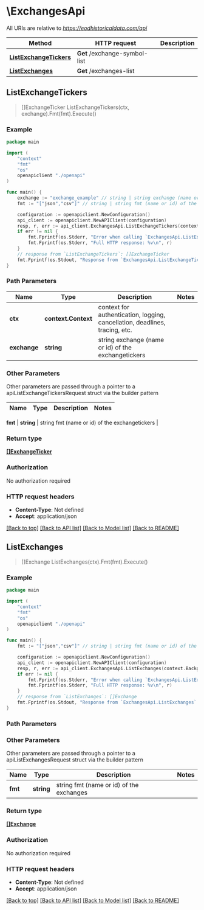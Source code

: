 # \ExchangesApi

All URIs are relative to *https://eodhistoricaldata.com/api*

Method | HTTP request | Description
------------- | ------------- | -------------
[**ListExchangeTickers**](ExchangesApi.md#ListExchangeTickers) | **Get** /exchange-symbol-list | 
[**ListExchanges**](ExchangesApi.md#ListExchanges) | **Get** /exchanges-list | 



## ListExchangeTickers

> []ExchangeTicker ListExchangeTickers(ctx, exchange).Fmt(fmt).Execute()





### Example

```go
package main

import (
    "context"
    "fmt"
    "os"
    openapiclient "./openapi"
)

func main() {
    exchange := "exchange_example" // string | string exchange (name or id) of the exchangetickers
    fmt := "["json","csv"]" // string | string fmt (name or id) of the exchangetickers

    configuration := openapiclient.NewConfiguration()
    api_client := openapiclient.NewAPIClient(configuration)
    resp, r, err := api_client.ExchangesApi.ListExchangeTickers(context.Background(), exchange).Fmt(fmt).Execute()
    if err != nil {
        fmt.Fprintf(os.Stderr, "Error when calling `ExchangesApi.ListExchangeTickers``: %v\n", err)
        fmt.Fprintf(os.Stderr, "Full HTTP response: %v\n", r)
    }
    // response from `ListExchangeTickers`: []ExchangeTicker
    fmt.Fprintf(os.Stdout, "Response from `ExchangesApi.ListExchangeTickers`: %v\n", resp)
}
```

### Path Parameters


Name | Type | Description  | Notes
------------- | ------------- | ------------- | -------------
**ctx** | **context.Context** | context for authentication, logging, cancellation, deadlines, tracing, etc.
**exchange** | **string** | string exchange (name or id) of the exchangetickers | 

### Other Parameters

Other parameters are passed through a pointer to a apiListExchangeTickersRequest struct via the builder pattern


Name | Type | Description  | Notes
------------- | ------------- | ------------- | -------------

 **fmt** | **string** | string fmt (name or id) of the exchangetickers | 

### Return type

[**[]ExchangeTicker**](ExchangeTicker.md)

### Authorization

No authorization required

### HTTP request headers

- **Content-Type**: Not defined
- **Accept**: application/json

[[Back to top]](#) [[Back to API list]](../README.md#documentation-for-api-endpoints)
[[Back to Model list]](../README.md#documentation-for-models)
[[Back to README]](../README.md)


## ListExchanges

> []Exchange ListExchanges(ctx).Fmt(fmt).Execute()





### Example

```go
package main

import (
    "context"
    "fmt"
    "os"
    openapiclient "./openapi"
)

func main() {
    fmt := "["json","csv"]" // string | string fmt (name or id) of the exchanges

    configuration := openapiclient.NewConfiguration()
    api_client := openapiclient.NewAPIClient(configuration)
    resp, r, err := api_client.ExchangesApi.ListExchanges(context.Background()).Fmt(fmt).Execute()
    if err != nil {
        fmt.Fprintf(os.Stderr, "Error when calling `ExchangesApi.ListExchanges``: %v\n", err)
        fmt.Fprintf(os.Stderr, "Full HTTP response: %v\n", r)
    }
    // response from `ListExchanges`: []Exchange
    fmt.Fprintf(os.Stdout, "Response from `ExchangesApi.ListExchanges`: %v\n", resp)
}
```

### Path Parameters



### Other Parameters

Other parameters are passed through a pointer to a apiListExchangesRequest struct via the builder pattern


Name | Type | Description  | Notes
------------- | ------------- | ------------- | -------------
 **fmt** | **string** | string fmt (name or id) of the exchanges | 

### Return type

[**[]Exchange**](Exchange.md)

### Authorization

No authorization required

### HTTP request headers

- **Content-Type**: Not defined
- **Accept**: application/json

[[Back to top]](#) [[Back to API list]](../README.md#documentation-for-api-endpoints)
[[Back to Model list]](../README.md#documentation-for-models)
[[Back to README]](../README.md)

